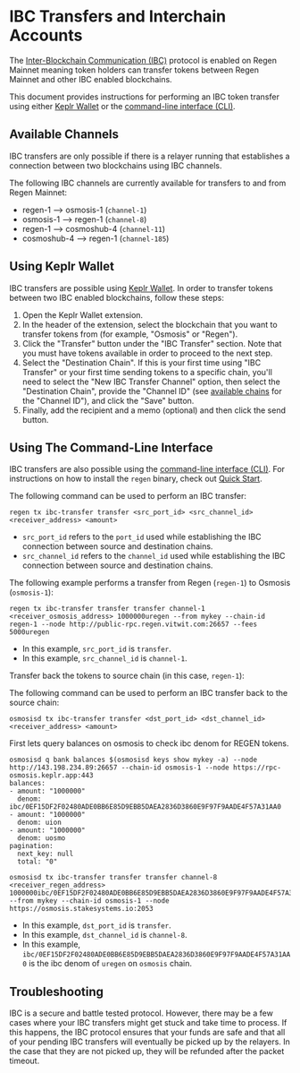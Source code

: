 # IBC Transfers and Interchain Accounts

The [Inter-Blockchain Communication (IBC)](https://ibcprotocol.org/) protocol is enabled on Regen Mainnet meaning token holders can transfer tokens between Regen Mainnet and other IBC enabled blockchains.

This document provides instructions for performing an IBC token transfer using either [Keplr Wallet](https://wallet.keplr.app/) or the [command-line interface (CLI)](../ledger/infrastructure/interfaces.html#command-line-interface). 

## Available Channels

IBC transfers are only possible if there is a relayer running that establishes a connection between two blockchains using IBC channels.

The following IBC channels are currently available for transfers to and from Regen Mainnet:

- regen-1 --> osmosis-1 (`channel-1`)
- osmosis-1 --> regen-1 (`channel-8`)
- regen-1 --> cosmoshub-4 (`channel-11`)
- cosmoshub-4 --> regen-1 (`channel-185`)

## Using Keplr Wallet

IBC transfers are possible using [Keplr Wallet](https://wallet.keplr.app/). In order to transfer tokens between two IBC enabled blockchains, follow these steps:

1. Open the Keplr Wallet extension.
2. In the header of the extension, select the blockchain that you want to transfer tokens from (for example, "Osmosis" or "Regen").
3. Click the "Transfer" button under the "IBC Transfer" section. Note that you must have tokens available in order to proceed to the next step.
4. Select the "Destination Chain". If this is your first time using "IBC Transfer" or your first time sending tokens to a specific chain, you'll need to select the "New IBC Transfer Channel" option, then select the "Destination Chain", provide the "Channel ID" (see [available chains](#available-channels) for the "Channel ID"), and click the "Save" button.
5. Finally, add the recipient and a memo (optional) and then click the send button.

## Using The Command-Line Interface

IBC transfers are also possible using the [command-line interface (CLI)](../ledger/infrastructure/interfaces.html#command-line-interface). For instructions on how to install the `regen` binary, check out [Quick Start](../ledger/get-started/).

The following command can be used to perform an IBC transfer:
```
regen tx ibc-transfer transfer <src_port_id> <src_channel_id> <receiver_address> <amount>
```

- `src_port_id` refers to the `port_id` used while establishing the IBC connection between source and destination chains.
- `src_channel_id` refers to the `channel_id` used while establishing the IBC connection between source and destination chains.

The following example performs a transfer from Regen (`regen-1`) to Osmosis (`osmosis-1`):
```
regen tx ibc-transfer transfer transfer channel-1 <receiver_osmosis_address> 1000000uregen --from mykey --chain-id regen-1 --node http://public-rpc.regen.vitwit.com:26657 --fees 5000uregen
```
- In this example, `src_port_id` is `transfer`.
- In this example, `src_channel_id` is `channel-1`.

Transfer back the tokens to source chain (in this case, `regen-1`):

The following command can be used to perform an IBC transfer back to the source chain:
```
osmosisd tx ibc-transfer transfer <dst_port_id> <dst_channel_id> <receiver_address> <amount>
```

First lets query balances on osmosis to check ibc denom for REGEN tokens.
```
osmosisd q bank balances $(osmosisd keys show mykey -a) --node http://143.198.234.89:26657 --chain-id osmosis-1 --node https://rpc-osmosis.keplr.app:443
balances:
- amount: "1000000"
  denom: ibc/0EF15DF2F02480ADE0BB6E85D9EBB5DAEA2836D3860E9F97F9AADE4F57A31AA0
- amount: "1000000"
  denom: uion
- amount: "1000000"
  denom: uosmo
pagination:
  next_key: null
  total: "0"
```

```
osmosisd tx ibc-transfer transfer transfer channel-8 <receiver_regen_address> 1000000ibc/0EF15DF2F02480ADE0BB6E85D9EBB5DAEA2836D3860E9F97F9AADE4F57A31AA0 --from mykey --chain-id osmosis-1 --node https://osmosis.stakesystems.io:2053
```
- In this example, `dst_port_id` is `transfer`.
- In this example, `dst_channel_id` is `channel-8`.
- In this example, `ibc/0EF15DF2F02480ADE0BB6E85D9EBB5DAEA2836D3860E9F97F9AADE4F57A31AA0` is the ibc denom of `uregen` on `osmosis` chain.

## Troubleshooting

IBC is a secure and battle tested protocol.  However, there may be a few cases where your IBC transfers might get stuck and take time to process. If this happens, the IBC protocol ensures that your funds are safe and that all of your pending IBC transfers will eventually be picked up by the relayers.  In the case that they are not picked up, they will be refunded after the packet timeout.
